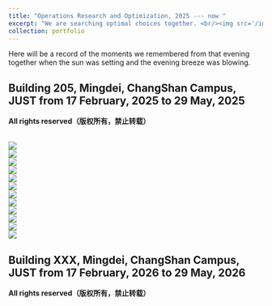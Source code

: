 ```yaml
---
title: "Operations Research and Optimization, 2025 --- now "
excerpt: "We are searching optimal choices together. <br/><img src='/images/oro.png'>"
collection: portfolio  
---
```


Here will be a record of the moments we remembered from that evening together when the sun was setting and the evening breeze was blowing.




## Building 205, Mingdei, ChangShan Campus, JUST from 17 February, 2025 to 29 May, 2025
**All rights reserved（版权所有，禁止转载）**        

<br/><img src='/images/oro2025/oro2501.jpeg'>
<br/><img src='/images/oro2025//oro2502.jpeg'>
<br/><img src='/images/oro2025//oro2503.jpeg'>
<br/><img src='/images/oro2025//oro2504.jpeg'>
<br/><img src='/images/oro2025//oro2505.jpeg'>
<br/><img src='/images/oro2025//oro2506.jpeg'>
<br/><img src='/images/oro2025//oro2507.jpeg'>
<br/><img src='/images/oro2025//oro2508.jpeg'>
<br/><img src='/images/oro2025//oro2509.jpeg'>
<br/><img src='/images/oro2025//oro2510.jpeg'>
<br/><img src='/images/oro2025//oro2511.jpeg'>
<br/><img src='/images/oro2025//oro2512.jpeg'>



## Building XXX, Mingdei, ChangShan Campus, JUST from 17 February, 2026 to 29 May, 2026
**All rights reserved（版权所有，禁止转载）**     

